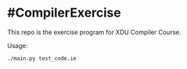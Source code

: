 #CompilerExercise
===================

This repo is the exercise program for XDU Compiler Course.

Usage:

	./main.py test_code.ie

